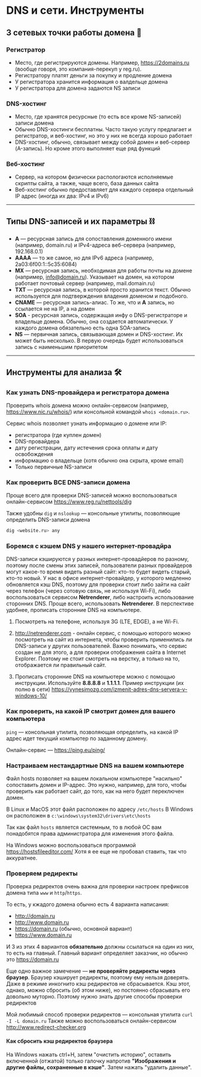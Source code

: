 # DNS и сети. Инструменты


## 3 сетевых точки работы домена 📍

### Регистратор

- Место, где регистрируются домены. Например, https://2domains.ru (вообще говоря, это компания-перекуп у reg.ru).
- Регистратору платят деньги за покупку и продление домена
- У регистратора хранится информация о валдельце домена
- У регистратора для домена задаются NS записи

### DNS-хостинг

- Место, где хранятся ресурсные (то есть все кроме NS-записей) записи домена
- Обычно DNS-хостинги бесплатны. Часто такую услугу предлагает и регистратор, и веб-хостинг, но это у них не всегда хорошо работает
- DNS-хостинг, обычно, связывает между собой домен и веб-сервер (A-запись). Но кроме этого выполняет еще ряд функций

### Веб-хостинг

- Сервер, на котором физически распологаются исполняемые скрипты сайта, а также, чаще всего, база данных сайта
- Веб-хостинг обычно предоставляет для каждого сервера отдельный IP адрес (иногда их два: IPv4 и IPv6)

---

## Типы DNS-записей и их параметры ⛓

- **A** — ресурсная запись для сопоставления доменного имени (например, domain.ru) и IPv4-адреса веб-сервера (например, 192.168.0.1)
- **АААА** — то же самое, но для IPv6 адреса (например, 2a03:6f00:1::5c35:6084)
- **MX** — ресурсная запись, необходимая для работы почты на домене (например, info@domain.ru). Указывает на домен, на котором работает почтовый сервер (например, mail.domain.ru)
- **TXT** — ресурсная запись, в которой просто хранится текст. Обычно используется для подтверждения владения доменом и подобного.
- **CNAME** — ресурсная запись-алиас. То же, что и **A** запись, но ссылается не на IP, а на домен
- **SOA** - ресурсная запись, содержащая инфу о DNS-регистраторе и владельце домена. Обычно, она создается автоматически. У каждого домена обязательно есть одна SOA-запись
- **NS** — первичная запись, связывающая домен и DNS-хостинг. Их может быть несколько. В первую очередь будет использоваться запись с наименьшим приоритетом

---

## Инструменты для анализа 🛠

### Как узнать DNS-провайдера и регистратора домена

Проверить whois домена можно онлайн-сервисом (например, https://www.nic.ru/whois/) или консольной командой `whois <domain.ru>`.

Сервис whois позволяет узнать информацию о домене или IP:

- регистратора (где куплен домен)
- DNS-провайдера
- дату регистрации, дату истечения срока оплаты и дату освобождения
- информацию о владельце (хотя обычно она скрыта, кроме email)
- Только первичные NS-записи


### Как проверить ВСЕ DNS-записи домена

Проще всего для проверки DNS-записей можно воспользоваться онлайн-сервисом https://www.reg.ru/nettools/dig

Также удобны `dig` и `nslookup` — консольные утилиты, позволяющие определить DNS-записи домена

```bash
dig <website.ru> any
```

### Боремся с кэшем DNS у нашего интернет-провадйра

DNS-записи кэшируются у разных интернет-провадйеров по разному, поэтому после смены этих записей, пользователи разных провайдеров могут какое-то время видеть разный сайт: кто-то будет видеть старый, кто-то новый. У нас в офисе интернет-провайдер, у которого медленно обновляется кэш DNS, поэтому для проверки стоит либо зайти на сайт через телефон (через сотовую связь, не используя Wi-Fi), либо воспользоваться сервисом **Netrenderer**, либо настроить использование сторонних DNS. Проще всего, использовать **Netrenderer**. В перспективе удобнее, прописать сторонние DNS на компьютере.

1. Посмотреть на телефоне, используя 3G (LTE, EDGE), а не Wi-Fi.

2. http://netrenderer.com - онлайн сервис, с помощью которого можно посмотреть на сайт из интернета, чтобы проверить применились ли DNS-записи у других пользователей. Важно понимать, что сервис создан не для этого, а для проверки отображения сайта в Internet Explorer. Поэтому не стоит смотреть на верстку, а только на то, отображается ли правильный сайт.

3. Прописать сторонние DNS на компьютере можно с помощью инструкции. Используйте **8.8.8.8** и **1.1.1.1**. Пример инструкции (их полно в сети) https://vynesimozg.com/izmenit-adres-dns-servera-v-windows-10/

### Как проверить, на какой IP смотрит домен для вашего компьютера

`ping` — консольная утилита, позволяющая определить, на какой IP адрес идет текущий компьютер по заданному домену.

Онлайн-сервис — https://ping.eu/ping/

### Настраиваем нестандартные DNS на вашем компьютере

Файл hosts позволяет на вашем локальном компьютере "насильно" сопоставить домен и IP-адрес. Это нужно, например, для того, чтобы проверить как работает сайт, до того, как на него будет переключен домен.

В Linux и MacOS этот файл расположен по адресу `/etc/hosts`
В Windows он расположен в `c:\windows\system32\drivers\etc\hosts`

Так как файл `hosts` является системным, то в любой ОС вам понадобятся права администратора для изменения этого файла.

На Windows можно воспользоваться программой https://hostsfileeditor.com/ Хотя я ее еще не пробовал ставить, так что аккуратнее.

### Проверяем редиректы

Проверка редиректов очень важна для проверки настроек префиксов домена типа `www` и `http`/`https`.

То есть, у кжадого домена обычно есть 4 варианта написания:

- http://domain.ru
- http://www.domain.ru
- https://domain.ru (обычно, основной вариант)
- https://www.domain.ru

И 3 из этих 4 вариантов **обязательно** должны ссылаться на один из них, то есть на главный. Главный вариант определяет заказчик, но обычно это https://domain.ru

Еще одно важное замечение — **не проверяйте редиректы через браузер**. Браузер кэширует редиректы, поэтому ему нельзя доверять. Даже в режиме инкогнито кэш редиректов не сбрасывается. Кэш этот, однако, можно сбросить (об этом ниже), но постоянно сбрасывать его довольно муторно. Поэтому нужно знать другие способы проверки редиректов

Мой любимый способ проверки редиректов — консольная утилита `curl -I -L domain.ru`
Также можно воспользоваться онлайн-сервисом http://www.redirect-checker.org

#### Как сбросить кэш редиректов браузера

На Windows нажать ctrl+H, затем "очистить историю", оставить включенной (отжатой) только галочку напротив **"Изображения и другие файлы, сохраненные в кэше"**. Затем нажать "удалить данные".



